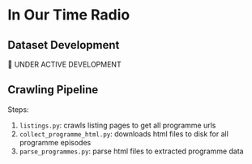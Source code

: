 # In Our Time Radio
## Dataset Development


:construction: UNDER ACTIVE DEVELOPMENT

## Crawling Pipeline

Steps:

1. `listings.py`: crawls listing pages to get all programme urls
2. `collect_programme_html.py`: downloads html files to disk for all programme episodes
3. `parse_programmes.py`: parse html files to extracted programme data
